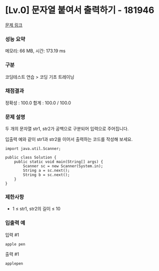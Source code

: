 # [Lv.0] 문자열 붙여서 출력하기 - 181946

[문제 링크](https://school.programmers.co.kr/learn/courses/30/lessons/181946) 

### 성능 요약

메모리: 66 MB, 시간: 173.19 ms

### 구분

코딩테스트 연습 > 코딩 기초 트레이닝

### 채점결과

정확성 : 100.0
합계 : 100.0 / 100.0

### 문제 설명

<p>두 개의 문자열 str1, str2가 공백으로 구분되어 입력으로 주어집니다.</p>
<p>입출력 예와 같이 str1과 str2을 이어서 출력하는 코드를 작성해 보세요.</p>

```
import java.util.Scanner;

public class Solution {
    public static void main(String[] args) {
        Scanner sc = new Scanner(System.in);
        String a = sc.next();
        String b = sc.next();
    }
}
```

### 제한사항

- 1 ≤ str1, str2의 길이 ≤ 10

### 입출력 예 

입력 #1
```
apple pen
```

출력 #1
```
applepen
```